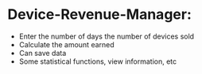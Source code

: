# Device-Revenue-Manager:
  + Enter the number of days the number of devices sold
  + Calculate the amount earned
  + Can save data
  + Some statistical functions, view information, etc
